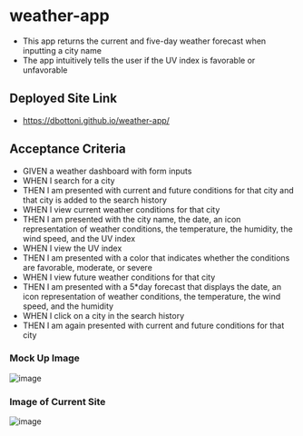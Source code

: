 # weather-app
* This app returns the current and five-day weather forecast when inputting a city name
* The app intuitively tells the user if the UV index is favorable or unfavorable 

## Deployed Site Link
* https://dbottoni.github.io/weather-app/

## Acceptance Criteria
* GIVEN a weather dashboard with form inputs
* WHEN I search for a city
* THEN I am presented with current and future conditions for that city and that city is added to the search history
* WHEN I view current weather conditions for that city
* THEN I am presented with the city name, the date, an icon representation of weather conditions, the temperature, the humidity, the wind speed, and the UV index
* WHEN I view the UV index
* THEN I am presented with a color that indicates whether the conditions are favorable, moderate, or severe
* WHEN I view future weather conditions for that city
* THEN I am presented with a 5*day forecast that displays the date, an icon representation of weather conditions, the temperature, the wind speed, and the humidity
* WHEN I click on a city in the search history
* THEN I am again presented with current and future conditions for that city


### Mock Up Image
![image](https://user-images.githubusercontent.com/72705457/123330716-5e19b900-d50c-11eb-9888-f4f7d4832a5a.png)

### Image of Current Site
![image](https://user-images.githubusercontent.com/72705457/124992531-123d3880-e011-11eb-94ce-121ce84cab53.png)


